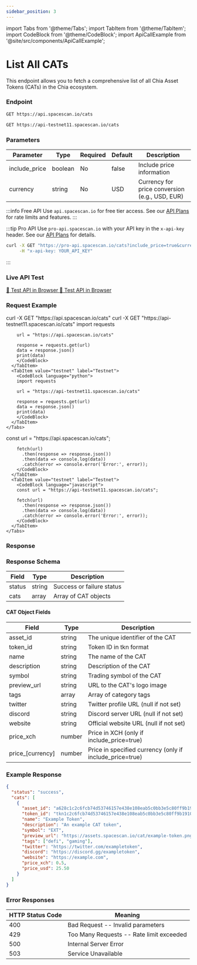```yaml
---
sidebar_position: 3
---
```

import Tabs from '@theme/Tabs';
import TabItem from '@theme/TabItem';
import CodeBlock from '@theme/CodeBlock';
import ApiCallExample from '@site/src/components/ApiCallExample';

# List All CATs

This endpoint allows you to fetch a comprehensive list of all Chia Asset Tokens (CATs) in the Chia ecosystem.

### Endpoint

<Tabs>
  <TabItem value="mainnet" label="Mainnet">

```bash
GET https://api.spacescan.io/cats
```

  </TabItem>
  <TabItem value="testnet" label="Testnet">

```bash
GET https://api-testnet11.spacescan.io/cats
```

  </TabItem>
</Tabs>

### Parameters

| Parameter | Type | Required | Default | Description |
|-----------|------|----------|---------|-------------|
| include_price | boolean | No | false | Include price information |
| currency | string | No | USD | Currency for price conversion (e.g., USD, EUR) |

:::info Free API
Use `api.spacescan.io` for free tier access. See our [API Plans](https://spacescan.io/apis#plans) for rate limits and features.
:::

:::tip Pro API
Use `pro-api.spacescan.io` with your API key in the `x-api-key` header. See our [API Plans](https://spacescan.io/apis#plans) for details.

```bash
curl -X GET "https://pro-api.spacescan.io/cats?include_price=true&currency=USD" \
     -H "x-api-key: YOUR_API_KEY"
```
:::

### Live API Test

<Tabs>
  <TabItem value="mainnet" label="Mainnet">
    <a href="https://api.spacescan.io/cats" target="_blank" rel="noopener noreferrer" className="api-test-button">
      🚀 Test API in Browser
    </a>
  </TabItem>
  <TabItem value="testnet" label="Testnet">
    <a href="https://api-testnet11.spacescan.io/cats" target="_blank" rel="noopener noreferrer" className="api-test-button">
      🚀 Test API in Browser
    </a>
  </TabItem>
</Tabs>

### Request Example

<Tabs>
  <TabItem value="curl" label="cURL">
    <Tabs>
      <TabItem value="mainnet" label="Mainnet">
        <CodeBlock language="bash">
        curl -X GET "https://api.spacescan.io/cats"
        </CodeBlock>
      </TabItem>
      <TabItem value="testnet" label="Testnet">
        <CodeBlock language="bash">
        curl -X GET "https://api-testnet11.spacescan.io/cats"
        </CodeBlock>
      </TabItem>
    </Tabs>
  </TabItem>
  <TabItem value="python" label="Python">
    <Tabs>
      <TabItem value="mainnet" label="Mainnet">
        <CodeBlock language="python">
        import requests

        url = "https://api.spacescan.io/cats"

        response = requests.get(url)
        data = response.json()
        print(data)
        </CodeBlock>
      </TabItem>
      <TabItem value="testnet" label="Testnet">
        <CodeBlock language="python">
        import requests

        url = "https://api-testnet11.spacescan.io/cats"

        response = requests.get(url)
        data = response.json()
        print(data)
        </CodeBlock>
      </TabItem>
    </Tabs>
  </TabItem>
  <TabItem value="javascript" label="JavaScript">
    <Tabs>
      <TabItem value="mainnet" label="Mainnet">
        <CodeBlock language="javascript">
        const url = "https://api.spacescan.io/cats";

        fetch(url)
          .then(response => response.json())
          .then(data => console.log(data))
          .catch(error => console.error('Error:', error));
        </CodeBlock>
      </TabItem>
      <TabItem value="testnet" label="Testnet">
        <CodeBlock language="javascript">
        const url = "https://api-testnet11.spacescan.io/cats";

        fetch(url)
          .then(response => response.json())
          .then(data => console.log(data))
          .catch(error => console.error('Error:', error));
        </CodeBlock>
      </TabItem>
    </Tabs>
  </TabItem>
</Tabs>

### Response

<Tabs>
  <TabItem value="mainnet" label="Mainnet">
    <ApiCallExample endpoint="https://api.spacescan.io/cats?count=10" />
  </TabItem>
  <TabItem value="testnet" label="Testnet">
    <ApiCallExample endpoint="https://api-testnet11.spacescan.io/cats?count=10" />
  </TabItem>
</Tabs>

### Response Schema

| Field | Type | Description |
|-------|------|-------------|
| status | string | Success or failure status |
| cats | array | Array of CAT objects |

#### CAT Object Fields

| Field | Type | Description |
|-------|------|-------------|
| asset_id | string | The unique identifier of the CAT |
| token_id | string | Token ID in tkn format |
| name | string | The name of the CAT |
| description | string | Description of the CAT |
| symbol | string | Trading symbol of the CAT |
| preview_url | string | URL to the CAT's logo image |
| tags | array | Array of category tags |
| twitter | string | Twitter profile URL (null if not set) |
| discord | string | Discord server URL (null if not set) |
| website | string | Official website URL (null if not set) |
| price_xch | number | Price in XCH (only if include_price=true) |
| price_[currency] | number | Price in specified currency (only if include_price=true) |

### Example Response

```json
{
  "status": "success",
  "cats": [
    {
      "asset_id": "a628c1c2c6fcb74d53746157e438e108eab5c0bb3e5c80ff9b1910b3e4832913",
      "token_id": "tkn1c2c6fcb74d53746157e438e108eab5c0bb3e5c80ff9b1910b3e4832913",
      "name": "Example Token",
      "description": "An example CAT token",
      "symbol": "EXT",
      "preview_url": "https://assets.spacescan.io/cat/example-token.png",
      "tags": ["defi", "gaming"],
      "twitter": "https://twitter.com/exampletoken",
      "discord": "https://discord.gg/exampletoken",
      "website": "https://example.com",
      "price_xch": 0.5,
      "price_usd": 25.50
    }
  ]
}
```

### Error Responses

| HTTP Status Code | Meaning |
|-----------------|---------|
| 400 | Bad Request -- Invalid parameters |
| 429 | Too Many Requests -- Rate limit exceeded |
| 500 | Internal Server Error |
| 503 | Service Unavailable | 